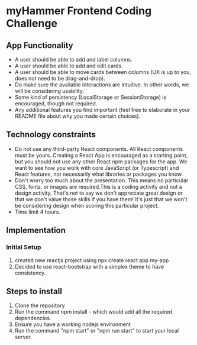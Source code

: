 # myHammer Frontend Coding Challenge

## App Functionality

- A user should be able to add and label columns.
- A user should be able to add and edit cards.
- A user should be able to move cards between columns (UX is up to you, does not need
  to be drag-and-drop).
- Do make sure the available interactions are intuitive. In other words, we will be
  considering usability.
- Some kind of persistency (LocalStorage or SessionStorage) is encouraged, though not
  required.
- Any additional features you find important (feel free to elaborate in your README file
  about why you made certain choices).

## Technology constraints

- Do not use any third-party React components. All React components must be yours.
  Creating a React App is encouraged as a starting point, but you should not use any other
  React npm packages for the app. We want to see how you work with core JavaScript (or
  Typescript) and React features, not necessarily what libraries or packages you know.
- Don't worry too much about the presentation. This means no particular CSS, fonts, or
  images are required.This is a coding activity and not a design activity. That's not to say
  we don't appreciate great design or that we don't value those skills if you have them! It's
  just that we won't be considering design when scoring this particular project.
- Time limit 4 hours.

## Implementation

### Initial Setup

1. created new reactjs project using npx create react app my-app
2. Decided to use react-bootstrap with a simplex theme to have consistency.

## Steps to install

1. Clone the repository
2. Run the command npm install - which would add all the required dependencies.
3. Ensure you have a working nodejs environment
4. Run the command "npm start" or "npm run start" to start your local server.

